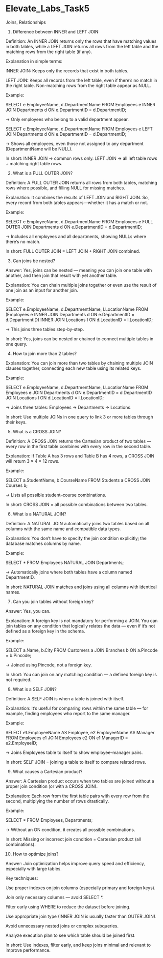 # Elevate_Labs_Task5
Joins, Relationships

1. Difference between INNER and LEFT JOIN

Definition:
An INNER JOIN returns only the rows that have matching values in both tables, while a LEFT JOIN returns all rows from the left table and the matching rows from the right table (if any).

Explanation in simple terms:

INNER JOIN: Keeps only the records that exist in both tables.

LEFT JOIN: Keeps all records from the left table, even if there’s no match in the right table. Non-matching rows from the right table appear as NULL.

Example:

SELECT e.EmployeeName, d.DepartmentName
FROM Employees e
INNER JOIN Departments d
ON e.DepartmentID = d.DepartmentID;


→ Only employees who belong to a valid department appear.

SELECT e.EmployeeName, d.DepartmentName
FROM Employees e
LEFT JOIN Departments d
ON e.DepartmentID = d.DepartmentID;


→ Shows all employees, even those not assigned to any department (DepartmentName will be NULL).

In short:
INNER JOIN → common rows only.
LEFT JOIN → all left table rows + matching right table rows.

2. What is a FULL OUTER JOIN?

Definition:
A FULL OUTER JOIN returns all rows from both tables, matching rows where possible, and filling NULL for missing matches.

Explanation:
It combines the results of LEFT JOIN and RIGHT JOIN. So, every record from both tables appears—whether it has a match or not.

Example:

SELECT e.EmployeeName, d.DepartmentName
FROM Employees e
FULL OUTER JOIN Departments d
ON e.DepartmentID = d.DepartmentID;


→ Includes all employees and all departments, showing NULLs where there’s no match.

In short:
FULL OUTER JOIN = LEFT JOIN + RIGHT JOIN combined.

3. Can joins be nested?

Answer:
Yes, joins can be nested — meaning you can join one table with another, and then join that result with yet another table.

Explanation:
You can chain multiple joins together or even use the result of one join as an input for another join.

Example:

SELECT e.EmployeeName, d.DepartmentName, l.LocationName
FROM (Employees e 
      INNER JOIN Departments d ON e.DepartmentID = d.DepartmentID)
INNER JOIN Locations l ON d.LocationID = l.LocationID;


→ This joins three tables step-by-step.

In short:
Yes, joins can be nested or chained to connect multiple tables in one query.

4. How to join more than 2 tables?

Explanation:
You can join more than two tables by chaining multiple JOIN clauses together, connecting each new table using its related keys.

Example:

SELECT e.EmployeeName, d.DepartmentName, l.LocationName
FROM Employees e
JOIN Departments d ON e.DepartmentID = d.DepartmentID
JOIN Locations l ON d.LocationID = l.LocationID;


→ Joins three tables: Employees → Departments → Locations.

In short:
Use multiple JOINs in one query to link 3 or more tables through their keys.

5. What is a CROSS JOIN?

Definition:
A CROSS JOIN returns the Cartesian product of two tables — every row in the first table combines with every row in the second table.

Explanation:
If Table A has 3 rows and Table B has 4 rows, a CROSS JOIN will return 3 × 4 = 12 rows.

Example:

SELECT a.StudentName, b.CourseName
FROM Students a
CROSS JOIN Courses b;


→ Lists all possible student–course combinations.

In short:
CROSS JOIN = all possible combinations between two tables.

6. What is a NATURAL JOIN?

Definition:
A NATURAL JOIN automatically joins two tables based on all columns with the same name and compatible data types.

Explanation:
You don’t have to specify the join condition explicitly; the database matches columns by name.

Example:

SELECT * 
FROM Employees 
NATURAL JOIN Departments;


→ Automatically joins where both tables have a column named DepartmentID.

In short:
NATURAL JOIN matches and joins using all columns with identical names.

7. Can you join tables without foreign key?

Answer:
Yes, you can.

Explanation:
A foreign key is not mandatory for performing a JOIN. You can join tables on any condition that logically relates the data — even if it’s not defined as a foreign key in the schema.

Example:

SELECT a.Name, b.City
FROM Customers a
JOIN Branches b 
ON a.Pincode = b.Pincode;


→ Joined using Pincode, not a foreign key.

In short:
You can join on any matching condition — a defined foreign key is not required.

8. What is a SELF JOIN?

Definition:
A SELF JOIN is when a table is joined with itself.

Explanation:
It’s useful for comparing rows within the same table — for example, finding employees who report to the same manager.

Example:

SELECT e1.EmployeeName AS Employee, e2.EmployeeName AS Manager
FROM Employees e1
JOIN Employees e2 ON e1.ManagerID = e2.EmployeeID;


→ Joins Employees table to itself to show employee–manager pairs.

In short:
SELF JOIN = joining a table to itself to compare related rows.

9. What causes a Cartesian product?

Answer:
A Cartesian product occurs when two tables are joined without a proper join condition (or with a CROSS JOIN).

Explanation:
Each row from the first table pairs with every row from the second, multiplying the number of rows drastically.

Example:

SELECT * FROM Employees, Departments;


→ Without an ON condition, it creates all possible combinations.

In short:
Missing or incorrect join condition = Cartesian product (all combinations).

10. How to optimize joins?

Answer:
Join optimization helps improve query speed and efficiency, especially with large tables.

Key techniques:

Use proper indexes on join columns (especially primary and foreign keys).

Join only necessary columns — avoid SELECT *.

Filter early using WHERE to reduce the dataset before joining.

Use appropriate join type (INNER JOIN is usually faster than OUTER JOIN).

Avoid unnecessary nested joins or complex subqueries.

Analyze execution plan to see which table should be joined first.

In short:
Use indexes, filter early, and keep joins minimal and relevant to improve performance.
